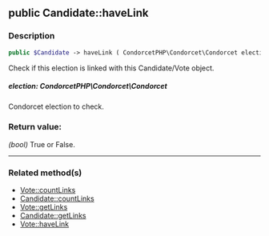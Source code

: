 ## public Candidate::haveLink

### Description    

```php
public $Candidate -> haveLink ( CondorcetPHP\Condorcet\Condorcet election ) : bool
```

Check if this election is linked with this Candidate/Vote object.
    

##### **election:** *CondorcetPHP\Condorcet\Condorcet*   
Condorcet election to check.    


### Return value:   

*(bool)* True or False.


---------------------------------------

### Related method(s)      

* [Vote::countLinks](../Vote%20Class/public%20Vote--countLinks.md)    
* [Candidate::countLinks](../Candidate%20Class/public%20Candidate--countLinks.md)    
* [Vote::getLinks](../Vote%20Class/public%20Vote--getLinks.md)    
* [Candidate::getLinks](../Candidate%20Class/public%20Candidate--getLinks.md)    
* [Vote::haveLink](../Vote%20Class/public%20Vote--haveLink.md)    
